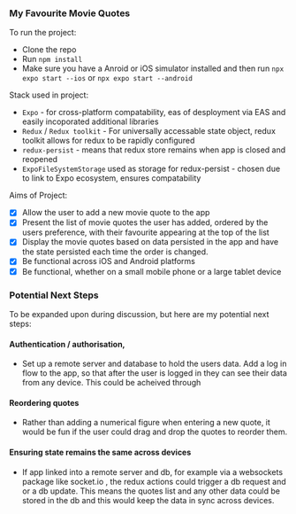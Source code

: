 ### My Favourite Movie Quotes

To run the project:
- Clone the repo
- Run `npm install`
- Make sure you have a Anroid or iOS simulator installed and then run `npx expo start --ios` or `npx expo start --android`

Stack used in project:

- `Expo` - for cross-platform compatability, eas of desployment via EAS and easily incoporated additional libraries
- `Redux` / `Redux toolkit` - For universally accessable state object, redux toolkit allows for redux to be rapidly configured
- `redux-persist` - means that redux store remains when app is closed and reopened
- `ExpoFileSystemStorage` used as storage for redux-persist - chosen due to link to Expo ecosystem, ensures compatability

Aims of Project:

- [x] Allow the user to add a new movie quote to the app
- [x] Present the list of movie quotes the user has added, ordered by the users preference, with their favourite appearing at the top of the list
- [x] Display the movie quotes based on data persisted in the app and have the state persisted each time the order is changed.
- [x] Be functional across iOS and Android platforms
- [x] Be functional, whether on a small mobile phone or a large tablet device

### Potential Next Steps

To be expanded upon during discussion, but here are my potential next steps:

#### Authentication / authorisation,

- Set up a remote server and database to hold the users data. Add a log in flow to the app, so that after the user is logged in they can see their data from any device. This could be acheived through

#### Reordering quotes

- Rather than adding a numerical figure when entering a new quote, it would be fun if the user could drag and drop the quotes to reorder them.

#### Ensuring state remains the same across devices

- If app linked into a remote server and db, for example via a websockets package like socket.io , the redux actions could trigger a db request and or a db update. This means the quotes list and any other data could be stored in the db and this would keep the data in sync across devices.

